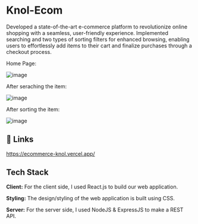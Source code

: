 
#  Knol-Ecom

Developed a state-of-the-art e-commerce platform to revolutionize online shopping with a seamless, user-friendly experience. Implemented searching and two types of sorting filters for enhanced browsing, enabling users to effortlessly add items to their cart and finalize purchases through a checkout process.

Home Page:

![image](https://github.com/yuvithakur007/KnolEcom-next-graphQL-docker-kubernetes/assets/63182105/dc27225e-d20d-442d-93ef-33d619acd24c)

After seraching the item:

![image](https://github.com/yuvithakur007/KnolEcom-next-graphQL-docker-kubernetes/assets/63182105/c497c5fe-c86c-4bf5-9e5e-7a7d7090e039)

After sorting the item:

![image](https://github.com/yuvithakur007/KnolEcom-next-graphQL-docker-kubernetes/assets/63182105/1a05759e-f072-4697-b646-7b151d376d46)


## 🔗 Links
https://ecommerce-knol.vercel.app/


## Tech Stack

**Client:** For the client side, I used React.js to build our web application.

**Styling:** The design/styling of the web application is built using CSS.

**Server:** For the server side, I used NodeJS & ExpressJS to make a REST API.
